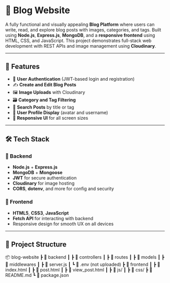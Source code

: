 # 📝 Blog Website

A fully functional and visually appealing **Blog Platform** where users can write, read, and explore blog posts with images, categories, and tags. Built using **Node.js**, **Express.js**, **MongoDB**, and a **responsive frontend** using HTML, CSS, and JavaScript. This project demonstrates full-stack web development with REST APIs and image management using **Cloudinary**.

---

## 🚀 Features

- 🔐 **User Authentication** (JWT-based login and registration)
- ✍️ **Create and Edit Blog Posts**
- 🖼️ **Image Uploads** with Cloudinary
- 🗃️ **Category and Tag Filtering**
- 🔎 **Search Posts** by title or tag
- 👤 **User Profile Display** (avatar and username)
- 📱 **Responsive UI** for all screen sizes

---

## 🛠️ Tech Stack

### 🔧 Backend

- **Node.js** + **Express.js**
- **MongoDB** + **Mongoose**
- **JWT** for secure authentication
- **Cloudinary** for image hosting
- **CORS**, **dotenv**, and more for config and security

### 🎨 Frontend

- **HTML5**, **CSS3**, **JavaScript**
- **Fetch API** for interacting with backend
- Responsive design for smooth UX on all devices

---

## 📁 Project Structure
📦 blog-website ┣ 📂 backend ┃ ┣ 📂 controllers ┃ ┣ 📂 routes ┃ ┣ 📂 models ┃ ┣ 📂 middlewares ┃ ┣ 📜 server.js ┃ ┗ 📜 .env (not uploaded) ┣ 📂 frontend ┃ ┣ 📜 index.html ┃ ┣ 📜 post.html ┃ ┣ 📜 view_post.html ┃ ┣ 📂 js/ ┃ ┣ 📂 css/ ┣ 📜 README.md ┗ 📜 package.json
